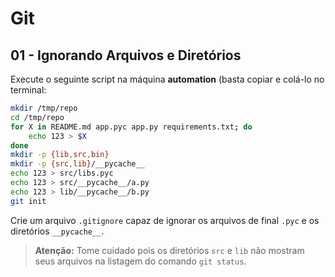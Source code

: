 # Git

## 01 - Ignorando Arquivos e Diretórios

Execute o seguinte script na máquina **automation** (basta copiar e colá-lo no terminal:

```bash
mkdir /tmp/repo
cd /tmp/repo
for X in README.md app.pyc app.py requirements.txt; do
	echo 123 > $X
done
mkdir -p {lib,src,bin}
mkdir -p {src,lib}/__pycache__
echo 123 > src/libs.pyc
echo 123 > src/__pycache__/a.py
echo 123 > lib/__pycache__/b.py
git init
```

Crie um arquivo `.gitignore` capaz de ignorar os arquivos de final `.pyc` e os diretórios `__pycache__`.

> **Atenção:** Tome cuidado pois os diretórios `src` e `lib` não mostram seus arquivos na listagem do comando `git status`.
